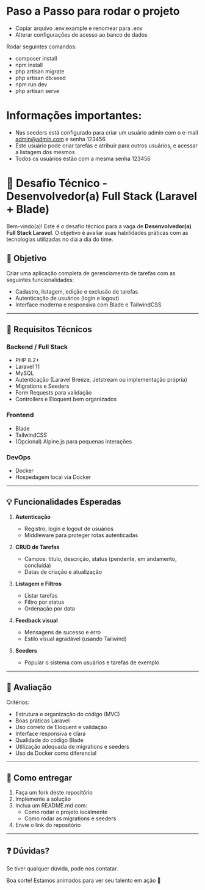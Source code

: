 # Paso a Passo para rodar o projeto

- Copiar arquivo .env.example e renomear para .env
- Alterar configurações de acesso ao banco de dados

Rodar seguintes comandos:
- composer install
- npm install
- php artisan migrate
- php artisan db:seed
- npm run dev
- php artisan serve

# Informações importantes:
- Nas seeders está configurado para criar um usuário admin com o e-mail admin@admin.com e senha 123456
- Este usuário pode criar tarefas e atribuir para outros usuários, e acessar a listagem dos mesmos
- Todos os usuários estão com a mesma senha 123456


# 🧠 Desafio Técnico - Desenvolvedor(a) Full Stack (Laravel + Blade)

Bem-vindo(a)! Este é o desafio técnico para a vaga de **Desenvolvedor(a) Full Stack Laravel**. O objetivo é avaliar suas habilidades práticas com as tecnologias utilizadas no dia a dia do time.

## 🎯 Objetivo

Criar uma aplicação completa de gerenciamento de tarefas com as seguintes funcionalidades:

- Cadastro, listagem, edição e exclusão de tarefas
- Autenticação de usuários (login e logout)
- Interface moderna e responsiva com Blade e TailwindCSS

---

## 🧱 Requisitos Técnicos

### Backend / Full Stack
- PHP 8.2+
- Laravel 11
- MySQL
- Autenticação (Laravel Breeze, Jetstream ou implementação própria)
- Migrations e Seeders
- Form Requests para validação
- Controllers e Eloquent bem organizados

### Frontend
- Blade
- TailwindCSS
- (Opcional) Alpine.js para pequenas interações

### DevOps
- Docker
- Hospedagem local via Docker

---

## 💡 Funcionalidades Esperadas

1. **Autenticação**
   - Registro, login e logout de usuários
   - Middleware para proteger rotas autenticadas

2. **CRUD de Tarefas**
   - Campos: título, descrição, status (pendente, em andamento, concluída)
   - Datas de criação e atualização

3. **Listagem e Filtros**
   - Listar tarefas
   - Filtro por status
   - Ordenação por data

4. **Feedback visual**
   - Mensagens de sucesso e erro
   - Estilo visual agradável (usando Tailwind)

5. **Seeders**
   - Popular o sistema com usuários e tarefas de exemplo

---

## 🧪 Avaliação

Critérios:

- Estrutura e organização do código (MVC)
- Boas práticas Laravel
- Uso correto de Eloquent e validação
- Interface responsiva e clara
- Qualidade do código Blade
- Utilização adequada de migrations e seeders
- Uso de Docker como diferencial

---

## 🚀 Como entregar

1. Faça um fork deste repositório
2. Implemente a solução
3. Inclua um README.md com:
   - Como rodar o projeto localmente
   - Como rodar as migrations e seeders
4. Envie o link do repositório

---

## ❓ Dúvidas?

Se tiver qualquer dúvida, pode nos contatar.

Boa sorte! Estamos animados para ver seu talento em ação 🚀
